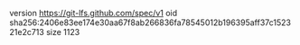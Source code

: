 version https://git-lfs.github.com/spec/v1
oid sha256:2406e83ee174e30aa67f8ab266836fa78545012b196395aff37c152321e2c713
size 1123
